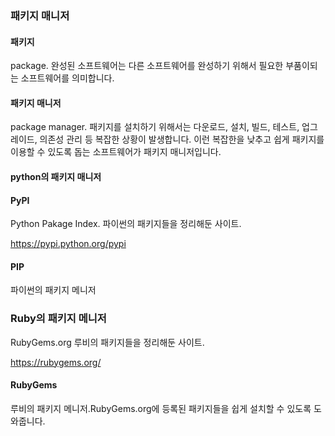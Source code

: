 ### 패키지 매니저

#### 패키지

package. 완성된 소프트웨어는 다른 소프트웨어를 완성하기 위해서 필요한 부품이되는 소프트웨어를 의미합니다.

#### 패키지 매니저

package manager. 패키지를 설치하기 위해서는 다운로드, 설치, 빌드, 테스트, 업그레이드, 의존성 관리 등
복잡한 상황이 발생합니다. 이런 복잡한을 낮추고 쉽게 패키지를 이용할 수 있도록 돕는 소프트웨어가 패키지 매니저입니다.

#### python의 패키지 매니저

#### PyPI
Python Pakage Index. 파이썬의 패키지들을 정리해둔 사이트.

https://pypi.python.org/pypi

#### PIP
파이썬의 패키지 메니저

### Ruby의 패키지 메니저
RubyGems.org
루비의 패키지들을 정리해둔 사이트.

https://rubygems.org/

#### RubyGems
루비의 패키지 메니저.RubyGems.org에 등록된 패키지들을 쉽게 설치할 수 있도록 도와줍니다.
